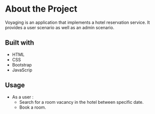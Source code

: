 # About the Project

Voyaging is an application that implements a hotel reservation service. It provides a user scenario as well as an admin scenario.

## Built with

- HTML
- CSS
- Bootstrap
- JavaScrip

## Usage

- As a user :
    - Search for a room vacancy in the hotel between specific date.
    - Book a room.

